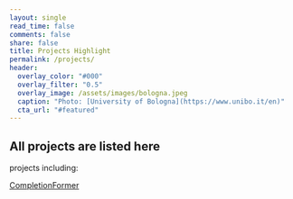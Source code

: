 ```yaml
---
layout: single
read_time: false
comments: false
share: false
title: Projects Highlight
permalink: /projects/
header:
  overlay_color: "#000"
  overlay_filter: "0.5"
  overlay_image: /assets/images/bologna.jpeg
  caption: "Photo: [University of Bologna](https://www.unibo.it/en)"
  cta_url: "#featured"
---
```


<html>
<body>

<h2>All projects are listed here</h2>

<p>projects including:</p>

<p><a href="/projects/completionformer">CompletionFormer</a></p>

</body>
</html>
